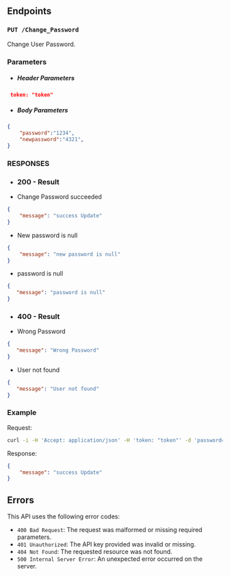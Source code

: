 ## Endpoints

### `PUT /Change_Password`

Change User Password.

### Parameters
- ##### Header Parameters
``` Json
 token: "token"
```
- ##### Body Parameters
``` Json
{
    "password":"1234",
    "newpassword":"4321",
}
```

### RESPONSES
  
- ### 200 - Result
- Change Password succeeded
``` Json
{
    "message": "success Update"
}
```
- New password is null
``` Json
{
    "message": "new password is null"
}
```
- password is null
``` Json
{
   "message": "password is null"
}
```
- ### 400 - Result
- Wrong Password
``` Json
{
   "message": "Wrong Password"
}
```
- User not found
``` Json
{
   "message": "User not found"
}
```

### Example

Request:

``` bash
curl -i -H 'Accept: application/json' -H 'token: "token"' -d 'password=1234&newpassword=4321' -X PUT http://localhost:9000/parent/Change_Password
```

Response:

```json
{
    "message": "success Update"
}
```

## Errors

This API uses the following error codes:

- `400 Bad Request`: The request was malformed or missing required parameters.
- `401 Unauthorized`: The API key provided was invalid or missing.
- `404 Not Found`: The requested resource was not found.
- `500 Internal Server Error`: An unexpected error occurred on the server.
